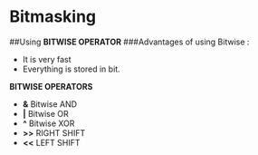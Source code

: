 # Bitmasking
##Using **BITWISE OPERATOR**
###Advantages of using Bitwise :
* It is very fast
* Everything is stored in bit.

**BITWISE OPERATORS**
* **&**   Bitwise AND
* **|**   Bitwise OR
* **^**   Bitwise XOR
* **>>**   RIGHT SHIFT
* **<<**   LEFT SHIFT

